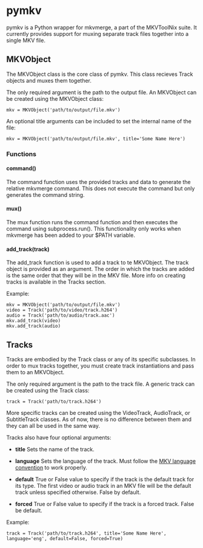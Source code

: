 # pymkv
pymkv is a Python wrapper for mkvmerge, a part of the MKVToolNix suite. It currently provides support for muxing separate track files together into a single MKV file.


## MKVObject
The MKVObject class is the core class of pymkv. This class recieves Track objects and muxes them together.

The only required argument is the path to the output file. An MKVObject can be created using the MKVObject class:
```
mkv = MKVObject('path/to/output/file.mkv')
```

An optional title arguments can be included to set the internal name of the file:
```
mkv = MKVObject('path/to/output/file.mkv', title='Some Name Here')
```

### Functions
#### command()
The command function uses the provided tracks and data to generate the relative mkvmerge command. This does not execute the command but only generates the command string.

#### mux()
The mux function runs the command function and then executes the command using subprocess.run(). This functionality only works when mkvmerge has been added to your $PATH variable.

#### add_track(track)
The add_track function is used to add a track to te MKVObject. The track object is provided as an argument. The order in which the tracks are added is the same order that they will be in the MKV file. More info on creating tracks is available in the Tracks section.

Example:
```
mkv = MKVObject('path/to/output/file.mkv')
video = Track('path/to/video/track.h264')
audio = Track('path/to/audio/track.aac')
mkv.add_track(video)
mkv.add_track(audio)
```


## Tracks
Tracks are embodied by the Track class or any of its specific subclasses.  In order to mux tracks together, you must create track instantiations and pass them to an MKVObject.

The only required argument is the path to the track file. A generic track can be created using the Track class:
```
track = Track('path/to/track.h264')
```

More specific tracks can be created using the VideoTrack, AudioTrack, or SubtitleTrack classes. As of now, there is no difference between them and they can all be used in the same way.

Tracks also have four optional arguments:

* **title** Sets the name of the track.

* **language** Sets the language of the track. Must follow the [MKV language convention](www.matroska.org/technical/specs/index.html#languages) to work properly.

* **default** True or False value to specify if the track is the default track for its type. The first video or audio track in an MKV file will be the default track unless specified otherwise. False by default.

* **forced** True or False value to specify if the track is a forced track. False be default.

Example:
```
track = Track('path/to/track.h264', title='Some Name Here', language='eng', default=False, forced=True)
```
